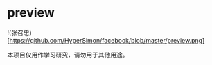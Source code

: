 # preview

!(张召忠)[https://github.com/HyperSimon/facebook/blob/master/preview.png]

本项目仅用作学习研究，请勿用于其他用途。
